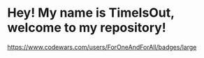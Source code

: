 # Hey! My name is TimeIsOut, welcome to my repository!
https://www.codewars.com/users/ForOneAndForAll/badges/large
